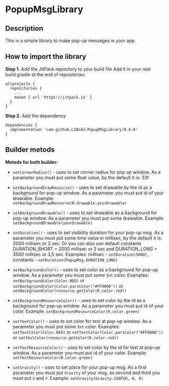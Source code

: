 # PopupMsgLibrary

## Description
This is a simple library to make pop-up messages in your app.

## How to import the library 
**Step 1.** Add the JitPack repository to your build file
Add it in your root build.gradle at the end of repositories:
```
allprojects {
  repositories {
    ...
    maven { url 'https://jitpack.io' }
  }
}
```

**Step 2.** Add the dependency
```
dependencies {
  implementation 'com.github.L10n42:PopupMsgLibrary:0.4.0'
}
```
## Builder metods
**Metods for both builder:**
- `setCornerRadius()` - uses to set corner radius for pop up window. As a parameter you must put some float value, by the default it is: 33f 

- `setBackgroundDrawResource()` - uses to set drawable by the id as a background for pop-up window. As a parameter you must put id of your drawable. 
Example: `setBackgroundDrawResource(R.drawable.yourDrawable)`

- `setBackgroundDrawable()` - uses to set drawable as a background for pop-up window. As a parameter you must put some drawable.
Example: `setBackgroundDrawable(yourDrawable)`

- `setDuration()` - uses to set visibility duration for your pop-up msg. As a parameter you must put some time value in millisec, by the default it is: 2000 millisec or 2 sec. Or you can also use default constants DURATION_SHORT = 2000 millisec or 2 sec and DURATION_LONG = 3500 millisec or 3,5 sec.
Examples: 
millisec - `setDuration(5000)`,
constants - `setDuration(PopupMsg.DURATION_LONG)`

- `setBackgroundColor()` - uses to set color as a background for pop-up window. As a parameter you must put some `Int` color.
Examples: `setBackgroundColor(Color.RED)` or `setBackgroundColor(Color.parsColor("#FF0000"))` or `setBackgroundColor(resource.getColor(R.color.red))`

- `setBackgroundResourceColor()` - uses to set color by the id as a background for pop-up window. As a parameter you must put id of your color.
Example: `setBackgroundResourceColor(R.color.green)`

- `setTextColor()` - uses to set color for text at pop-up window. As a parameter you must put some `Int` color.
Examples: `setTextColor(Color.RED)` or `setTextColor(Color.parsColor("#FF0000"))` or `setTextColor(resource.getColor(R.color.red))`

- `setTextResourceColor()` - uses to set color by the id for text at pop-up window. As a parameter you must put id of your color.
Example: `setTextResourceColor(R.color.green)`

- `setGravity()` - uses to set place for your pop-up msg. As a first parameter you must put `Gravity` of your msg, as second and third you must put `X` and `Y`.
Example: `setGravity(Gravity.CENTER, 0, 0)`


